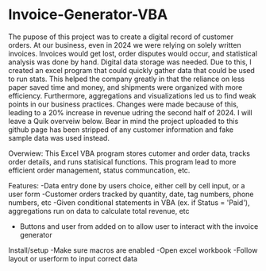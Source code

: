 # Invoice-Generator-VBA
The pupose of this project was to create a digital record of customer orders. At our business, even in 2024 we were relying on solely written invoices. Invoices would get lost, order disputes would occur, and statistical analysis was done by hand. Digital data storage was needed. Due to this, I created an excel program that could quickly gather data that could be used to run stats. This helped the company greatly in that the reliance on less paper saved time and money, and shipments were organized with more efficiency. Furthermore, aggregations and visualizations led us to find weak points in our business practices. Changes were made because of this, leading to a 20% increase in revenue udring the second half of 2024. I will leave a Quik overveiw below. Bear in mind the project uploaded to this github page has been stripped of any customer information and fake sample data was used instead. 

Overwiew: 
This Excel VBA program stores cutomer and order data, tracks order details, and runs statisical functions. This program lead to more efficient order management, status communcation, etc. 

Features: 
-Data entry done by users choice, either cell by cell input, or a user form 
-Customer orders tracked by quantity, date, tag numbers, phone numbers, etc
-Given conditional statements in VBA (ex. if Status = 'Paid'), aggregations run on data to calculate total revenue, etc
- Buttons and user from added on to allow user to interact with the invoice generator
  
Install/setup
-Make sure macros are enabled
-Open excel workbook 
-Follow layout or userform to input correct data
